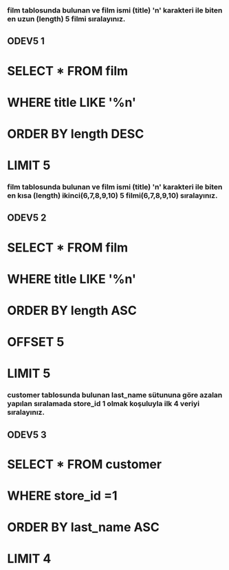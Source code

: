 ### film tablosunda bulunan ve film ismi (title) 'n' karakteri ile biten en uzun (length) 5 filmi sıralayınız.
## ODEV5 1
# SELECT * FROM film
# WHERE title LIKE '%n'
# ORDER BY length DESC
# LIMIT 5


### film tablosunda bulunan ve film ismi (title) 'n' karakteri ile biten en kısa (length) ikinci(6,7,8,9,10) 5 filmi(6,7,8,9,10) sıralayınız.
## ODEV5 2
# SELECT * FROM film
# WHERE title LIKE '%n'
# ORDER BY length ASC
# OFFSET 5
# LIMIT 5

### customer tablosunda bulunan last_name sütununa göre azalan yapılan sıralamada store_id 1 olmak koşuluyla ilk 4 veriyi sıralayınız.
## ODEV5 3
# SELECT * FROM customer
# WHERE store_id =1
# ORDER BY last_name ASC
# LIMIT 4



